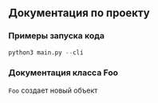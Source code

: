 ## Документация по проекту

### Примеры запуска кода

```python
python3 main.py --cli
```
### Документация класса Foo

`Foo` создает новый объект
